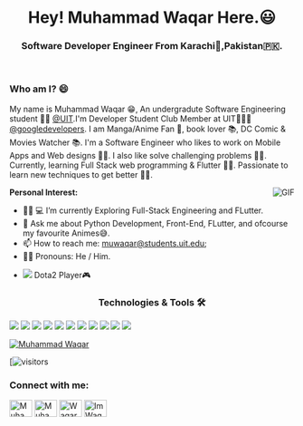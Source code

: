 <h1 align="center">Hey! Muhammad Waqar Here.😃</h1>

<h3 align="center">Software Developer Engineer From Karachi🗾,Pakistan🇵🇰.</h3>
<br>

### Who am I? 😄

My name is Muhammad Waqar 😁, An undergradute Software Engineering student 🧑‍💻 [@UIT](https://www.uit.edu/).I'm Developer Student Club Member at UIT🙍🏽‍♂️ [@googledevelopers](https://developers.google.com/community/dsc). I am Manga/Anime Fan 💫, book lover 📚, DC Comic & Movies Watcher 📚. I'm a Software Engineer who likes to work on Mobile Apps and Web designs 🧑‍💻. I also like solve challenging problems 🙅‍♂️. Currently, learning Full Stack web programming & Flutter 👨‍🔧. Passionate to learn new techniques to get better 👨‍🏫.

<img align="right" src="https://media.giphy.com/media/26tn33aiTi1jkl6H6/giphy.gif?cid=ecf05e477x5qcinm6rvb2df3dxei18jl5fta4i6r879w7s6f&rid=giphy.gif&ct=g" alt="GIF">

**Personal Interest:**

- 👨‍🔧 💻 I’m currently Exploring Full-Stack Engineering and FLutter. 
- 💬 Ask me about Python Development, Front-End, FLutter, and ofcourse my favourite Animes😅.
- 📫 How to reach me: muwaqar@students.uit.edu;
- 🏳️‍🌈 Pronouns: He / Him.
- <p align="left"> <img src="https://img.shields.io/badge/Steam-000000?style=for-the-badge&logo=steam&logoColor=white"> Dota2 Player🎮</p>




<h3 align="center">Technologies & Tools 🛠</h3>
<div align-item="row">
<img src="https://img.shields.io/badge/Ubuntu-E95420?style=for-the-badge&logo=ubuntu&logoColor=white" />
<img src="https://img.shields.io/badge/Android-3DDC84?style=for-the-badge&logo=android&logoColor=white" />
<img src="https://img.shields.io/badge/Python-3776AB?style=for-the-badge&logo=python&logoColor=white" />
<img src="https://img.shields.io/badge/HTML5-E34F26?style=for-the-badge&logo=html5&logoColor=white" />
<img src="https://img.shields.io/badge/CSS3-1572B6?style=for-the-badge&logo=css3&logoColor=white" />
<img src="https://img.shields.io/badge/JavaScript-F7DF1E?style=for-the-badge&logo=javascript&logoColor=black" />
<img src="https://img.shields.io/badge/Dart-0175C2?style=for-the-badge&logo=dart&logoColor=white" />
<img src="https://img.shields.io/badge/React-20232A?style=for-the-badge&logo=react&logoColor=61DAFB" />
<img src="https://img.shields.io/badge/Bootstrap-563D7C?style=for-the-badge&logo=bootstrap&logoColor=white" />
<img src="https://img.shields.io/badge/Bootstrap-563D7C?style=for-the-badge&logo=bootstrap&logoColor=white" />
<img src="https://img.shields.io/badge/Flutter-02569B?style=for-the-badge&logo=flutter&logoColor=white" />
</div>

[![Muhammad Waqar](https://github-readme-stats.vercel.app/api?username=Muhammad-waqar-uit)](https://github.com/Muhammad-waqar-uit/github-readme-stats)
</br>

[![visitors](https://visitor-badge.laobi.icu/badge?page_id=Muhammad-waqar-uit.Muhammad-waqar-uit)

<h3 align="left">Connect with me:</h3>
<a href="https://twitter.com/waqar3991" target="blank"><img align="center" src="https://cdn.jsdelivr.net/npm/simple-icons@3.0.1/icons/twitter.svg" alt="Muhammad_Waqar" height="30" width="40" /></a>
<a href="https://www.linkedin.com/in/muhammad-waqar-%F0%9F%87%B5%F0%9F%87%B0-a5b17419a/" target="blank"><img align="center" src="https://cdn.jsdelivr.net/npm/simple-icons@3.0.1/icons/linkedin.svg" alt="Muhammad Waqar 🇵🇰" height="30" width="40" /></a>
<a href="https://www.facebook.com/muhammad.waqarkhan.796" target="blank"><img align="center" src="https://cdn.jsdelivr.net/npm/simple-icons@3.0.1/icons/facebook.svg" alt="WaqarKhan" height="30" width="40" /></a>
<a href="https://www.instagram.com/imwaqar16/?hl=en" target="blank"><img align="center" src="https://cdn.jsdelivr.net/npm/simple-icons@3.0.1/icons/instagram.svg" alt="ImWaqar16" height="30" width="40" /></a>
